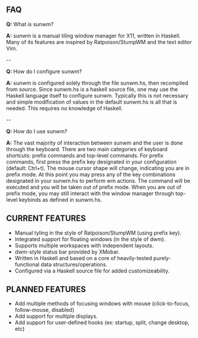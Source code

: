 ## FAQ ##

  **Q:** What is sunwm? 

  **A:** sunwm is a manual tiling window manager for X11, written in Haskell.
     Many of its features are inspired by Ratpoison/StumpWM and the text editor Vim.

  -- 

  **Q:** How do I configure sunwm?
  
  **A:** sunwm is configured solely through the file sunwm.hs, then recompiled from source.
     Since sunwm.hs is a haskell source file, one may use the Haskell language itself
     to configure sunwm.  Typically this is not necessary and simple modification of values
     in the default sunwm.hs is all that is needed.  This requires no knowledge of Haskell.

  --

  **Q:** How do I use sunwm?

  **A:** The vast majority of interaction between sunwm and the user is done through the keyboard.
     There are two main categories of keyboard shortcuts: prefix commands and top-level commands.
     For prefix commands, first press the prefix key designated in your configuration (default: Ctrl+t).
     The mouse cursor shape will change, indicating you are in prefix mode.  At this point you may
     press any of the key combinations designated in your sunwm.hs to perform wm actions.  The command
     will be executed and you will be taken out of prefix mode.  When you are out of prefix mode, you may
     still interact with the window manager through top-level keybinds as defined in sunwm.hs.

## CURRENT FEATURES ##

 * Manual tyling in the style of Ratpoison/StumpWM (using prefix key).
 * Integrated support for floating windows (in the style of dwm).
 * Supports multiple workspaces with independent layouts.
 * dwm-style status bar provided by XMobar.
 * Written in Haskell and based on a core of heavily-tested purely-functional data structures/operations.
 * Configured via a Haskell source file for added customizeability.

## PLANNED FEATURES ##

 * Add multiple methods of focusing windows with mouse (click-to-focus, follow-mouse, disabled)
 * Add support for multiple displays.
 * Add support for user-defined hooks (ex: startup, split, change desktop, etc)
